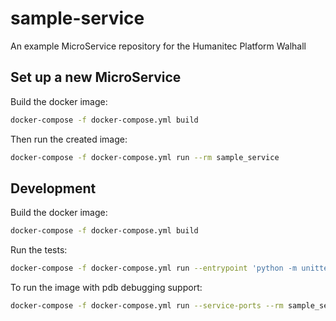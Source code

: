 # sample-service

An example MicroService repository for the Humanitec Platform Walhall

## Set up a new MicroService

Build the docker image:

```bash
docker-compose -f docker-compose.yml build
```

Then run the created image:

```bash
docker-compose -f docker-compose.yml run --rm sample_service
```

## Development

Build the docker image:

```bash
docker-compose -f docker-compose.yml build
```

Run the tests:

```bash
docker-compose -f docker-compose.yml run --entrypoint 'python -m unittest discover .' --rm sample_service
```

To run the image with pdb debugging support:

```bash
docker-compose -f docker-compose.yml run --service-ports --rm sample_service
```
